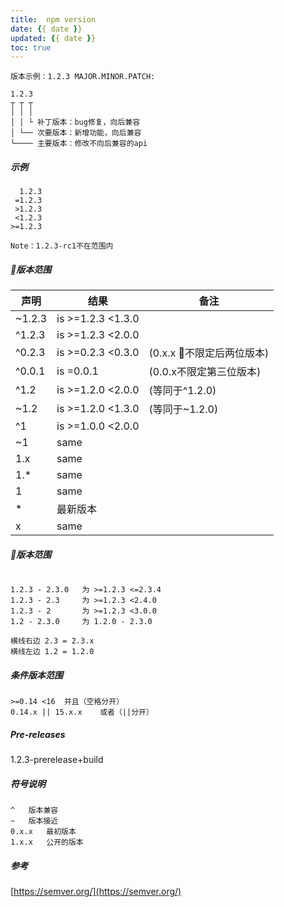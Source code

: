 ```yaml
---
title:  npm version
date: {{ date }}
updated: {{ date }}
toc: true
---
```



```
版本示例：1.2.3 MAJOR.MINOR.PATCH:

1.2.3
┬ ┬ ┬
│ │ │
│ │ └ 补丁版本：bug修复，向后兼容
│ └── 次要版本：新增功能，向后兼容
└──── 主要版本：修改不向后兼容的api
```

<!-- more -->

##### 示例

```
  1.2.3
 =1.2.3
 >1.2.3
 <1.2.3
>=1.2.3

Note：1.2.3-rc1不在范围内
```

##### 版本范围


|声明|结果|备注|
| --- | --- | --- |
|~1.2.3|	is >=1.2.3 <1.3.0	 ||
|^1.2.3	|is >=1.2.3 <2.0.0	 ||
|^0.2.3|	is >=0.2.3 <0.3.0|	(0.x.x 不限定后两位版本)|
|^0.0.1|	is =0.0.1	|(0.0.x不限定第三位版本)|
|^1.2	|is >=1.2.0 <2.0.0	|(等同于\^1.2.0)|
|~1.2	|is >=1.2.0 <1.3.0|	(等同于~1.2.0)|
|^1	|is >=1.0.0 <2.0.0	 ||
|~1	|same	 ||
|1.x|	same	 ||
|1.*|	same	 ||
|1|	same	 ||
|*	| 最新版本	 ||
|x|	same||

##### 版本范围

```

1.2.3 - 2.3.0   为 >=1.2.3 <=2.3.4
1.2.3 - 2.3	    为 >=1.2.3 <2.4.0
1.2.3 - 2       为 >=1.2.3 <3.0.0
1.2 - 2.3.0	    为 1.2.0 - 2.3.0

横线右边 2.3 = 2.3.x
横线左边 1.2 = 1.2.0

```

##### 条件版本范围


```
>=0.14 <16	并且（空格分开）
0.14.x || 15.x.x	或者（||分开）
```

##### Pre-releases

1.2.3-prerelease+build


##### 符号说明

```
^	版本兼容
~	版本接近
0.x.x	最初版本
1.x.x	公开的版本
```

##### 参考

[https://semver.org/](https://semver.org/)